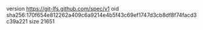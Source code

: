 version https://git-lfs.github.com/spec/v1
oid sha256:170f654e812262a409c6a9214e4b5f43c69ef1747d3cb8df8f74facd3c39a221
size 21651

